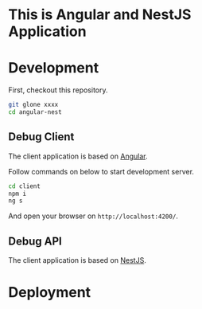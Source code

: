 # This is Angular and NestJS Application

# Development

First, checkout this repository.

```bash
git glone xxxx
cd angular-nest
```

## Debug Client

The client application is based on [Angular](https://angular.io/).

Follow commands on below to start development server.

```bash
cd client
npm i
ng s
```

And open your browser on `http://localhost:4200/`.

## Debug API

The client application is based on [NestJS](https://nestjs.com/).

# Deployment